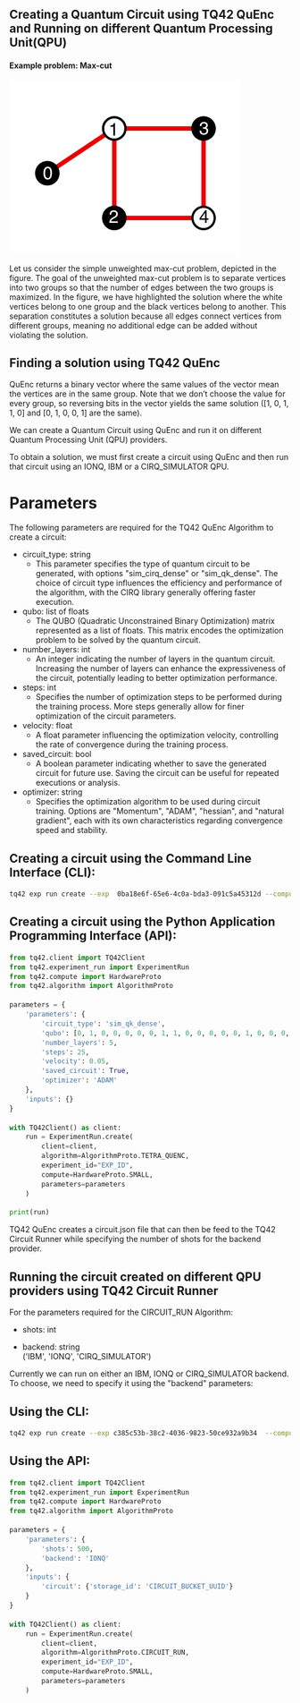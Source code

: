 Creating a Quantum Circuit using TQ42 QuEnc and Running on different Quantum Processing Unit(QPU)
-------------------------
#### Example problem: Max-cut

![img.png](../images/maxcut.png)  

Let us consider the simple unweighted max-cut problem, depicted in the figure. The goal of the unweighted max-cut problem is to separate vertices into two groups so that the number of edges between the two groups is maximized. In the figure, we have highlighted the solution where the white vertices belong to one group and the black vertices belong to another. This separation constitutes a solution because all edges connect vertices from different groups, meaning no additional edge can be added without violating the solution.  

## Finding a solution using TQ42 QuEnc  
QuEnc returns a binary vector where the same values of the vector mean the vertices are in the same group. Note that we don’t choose the value for every group, so reversing bits in the vector yields the same solution ([1, 0, 1, 1, 0] and [0, 1, 0, 0, 1] are the same).

We can create a Quantum Circuit using QuEnc and run it on different Quantum Processing Unit (QPU) providers.

To obtain a solution, we must first create a circuit using QuEnc and then run that circuit using an IONQ, IBM or a CIRQ_SIMULATOR QPU.  

# Parameters
The following parameters are required for the TQ42 QuEnc Algorithm to create a circuit:

- circuit_type: string   
  - This parameter specifies the type of quantum circuit to be generated, with options "sim_cirq_dense" or "sim_qk_dense". The choice of circuit type influences the efficiency and performance of the algorithm, with the CIRQ library generally offering faster execution.
- qubo: list of floats
  - The QUBO (Quadratic Unconstrained Binary Optimization) matrix represented as a list of floats. This matrix encodes the optimization problem to be solved by the quantum circuit.
- number_layers: int  
  - An integer indicating the number of layers in the quantum circuit. Increasing the number of layers can enhance the expressiveness of the circuit, potentially leading to better optimization performance.
- steps: int  
  - Specifies the number of optimization steps to be performed during the training process. More steps generally allow for finer optimization of the circuit parameters.
- velocity: float  
  - A float parameter influencing the optimization velocity, controlling the rate of convergence during the training process.
- saved_circuit: bool
  - A boolean parameter indicating whether to save the generated circuit for future use. Saving the circuit can be useful for repeated executions or analysis.
- optimizer: string   
  - Specifies the optimization algorithm to be used during circuit training. Options are "Momentum", "ADAM", "hessian", and "natural gradient", each with its own characteristics regarding convergence speed and stability.

## Creating a circuit using the Command Line Interface (CLI):  

```bash
tq42 exp run create --exp  0ba18e6f-65e6-4c0a-bda3-091c5a45312d --compute small --algorithm TETRA_QUENC --parameters "{'parameters': {'circuit_type': 'sim_qk_dense', 'qubo':  [0, 1, 0, 0, 0, 0, 0, 1, 1, 0, 0, 0, 0, 0, 1, 0, 0, 0, 0, 1, 0, 0, 0, 0, 0]}, 'inputs': {}}'
```                                                                                                                                                                      

## Creating a circuit using the Python Application Programming Interface (API):

```python
from tq42.client import TQ42Client
from tq42.experiment_run import ExperimentRun
from tq42.compute import HardwareProto
from tq42.algorithm import AlgorithmProto

parameters = {
    'parameters': {
        'circuit_type': 'sim_qk_dense',
        'qubo': [0, 1, 0, 0, 0, 0, 0, 1, 1, 0, 0, 0, 0, 0, 1, 0, 0, 0, 0, 1, 0, 0, 0, 0, 0],
        'number_layers': 5,
        'steps': 25,
        'velocity': 0.05,
        'saved_circuit': True,
        'optimizer': 'ADAM'
    },
    'inputs': {}
}

with TQ42Client() as client:
    run = ExperimentRun.create(
        client=client,
        algorithm=AlgorithmProto.TETRA_QUENC,
        experiment_id="EXP_ID",
        compute=HardwareProto.SMALL,
        parameters=parameters
    )

print(run)
```

TQ42 QuEnc creates a circuit.json file that can then be feed to the TQ42 Circuit Runner while specifying the number of shots for the backend provider.


Running the circuit created on different QPU providers using TQ42 Circuit Runner
-------------------------
For the parameters required for the CIRCUIT_RUN Algorithm:

- shots: int  

- backend: string   
('IBM', 'IONQ', 'CIRQ_SIMULATOR')

Currently we can run on either an IBM, IONQ or CIRQ_SIMULATOR backend. To choose, we need to specify it using the "backend" parameters:  

## Using the CLI:

```bash
tq42 exp run create --exp c385c53b-38c2-4036-9823-50ce932a9b34  --compute small --algorithm CIRCUIT_RUN --parameters "{'parameters': {'shots':500, 'backend':'IONQ'}, 'inputs': {'circuit': {'storage_id': 'CIRCUIT_BUCKET_UUID'}}}"
```

## Using the API:

```python
from tq42.client import TQ42Client
from tq42.experiment_run import ExperimentRun
from tq42.compute import HardwareProto
from tq42.algorithm import AlgorithmProto

parameters = {
    'parameters': {
        'shots': 500,
        'backend': 'IONQ'
    },
    'inputs': {
        'circuit': {'storage_id': 'CIRCUIT_BUCKET_UUID'}
    }
}

with TQ42Client() as client:
    run = ExperimentRun.create(
        client=client,
        algorithm=AlgorithmProto.CIRCUIT_RUN,
        experiment_id="EXP_ID",
        compute=HardwareProto.SMALL,
        parameters=parameters
    )
```
